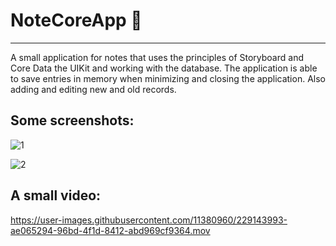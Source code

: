 # NoteCoreApp 📝
-----------------
A small application for notes that uses the principles of Storyboard and Core Data the UIKit and working with the database. 
The application is able to save entries in memory when minimizing and closing the application.
Also adding and editing new and old records.

Some screenshots:
-----------------
![1](https://user-images.githubusercontent.com/11380960/229143899-600ff631-fcec-4545-9630-c712618ee34d.png)

![2](https://user-images.githubusercontent.com/11380960/229143962-d22827ce-7da4-42f7-86b8-b130eaf2ccd6.png)

A small video:
-----------------
https://user-images.githubusercontent.com/11380960/229143993-ae065294-96bd-4f1d-8412-abd969cf9364.mov

